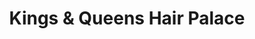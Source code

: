 ---
title: "Kings & Queens Hair Palace"
url: /baltimore/kings-und-queens-hair-palace/
shop: Friseur
---